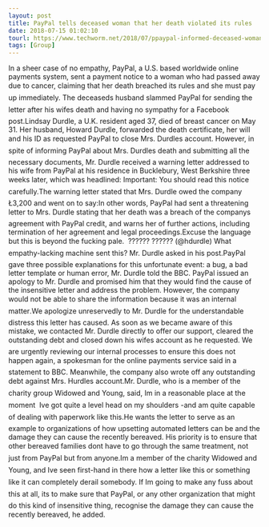 ```yaml
---
layout: post
title: PayPal tells deceased woman that her death violated its rules
date: 2018-07-15 01:02:10
tourl: https://www.techworm.net/2018/07/ppaypal-informed-deceased-woman.html
tags: [Group]
---
```

In a sheer case of no empathy, PayPal, a U.S. based worldwide online payments system, sent a payment notice to a woman who had passed away due to cancer, claiming that her death breached its rules and she must pay up immediately. The deceaseds husband slammed PayPal for sending the letter after his wifes death and having no sympathy for a Facebook post.Lindsay Durdle, a U.K. resident aged 37, died of breast cancer on May 31. Her husband, Howard Durdle, forwarded the death certificate, her will and his ID as requested PayPal to close Mrs. Durdles account. However, in spite of informing PayPal about Mrs. Durdles death and submitting all the necessary documents, Mr. Durdle received a warning letter addressed to his wife from PayPal at his residence in Bucklebury, West Berkshire three weeks later, which was headlined: Important: You should read this notice carefully.The warning letter stated that Mrs. Durdle owed the company Ł3,200 and went on to say:In other words, PayPal had sent a threatening letter to Mrs. Durdle stating that her death was a breach of the companys agreement with PayPal credit, and warns her of further actions, including termination of her agreement and legal proceedings.Excuse the language but this is beyond the fucking pale.  ?????? ?????? (@hdurdle) What empathy-lacking machine sent this? Mr. Durdle asked in his post.PayPal gave three possible explanations for this unfortunate event: a bug, a bad letter template or human error, Mr. Durdle told the BBC. PayPal issued an apology to Mr. Durdle and promised him that they would find the cause of the insensitive letter and address the problem. However, the company would not be able to share the information because it was an internal matter.We apologize unreservedly to Mr. Durdle for the understandable distress this letter has caused. As soon as we became aware of this mistake, we contacted Mr. Durdle directly to offer our support, cleared the outstanding debt and closed down his wifes account as he requested. We are urgently reviewing our internal processes to ensure this does not happen again, a spokesman for the online payments service said in a statement to BBC. Meanwhile, the company also wrote off any outstanding debt against Mrs. Hurdles account.Mr. Durdle, who is a member of the charity group Widowed and Young, said, Im in a reasonable place at the moment  Ive got quite a level head on my shoulders -and am quite capable of dealing with paperwork like this.He wants the letter to serve as an example to organizations of how upsetting automated letters can be and the damage they can cause the recently bereaved. His priority is to ensure that other bereaved families dont have to go through the same treatment, not just from PayPal but from anyone.Im a member of the charity Widowed and Young, and Ive seen first-hand in there how a letter like this or something like it can completely derail somebody. If Im going to make any fuss about this at all, its to make sure that PayPal, or any other organization that might do this kind of insensitive thing, recognise the damage they can cause the recently bereaved, he added.
